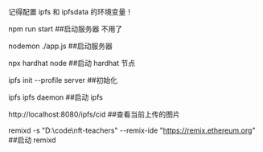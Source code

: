 记得配置 ipfs 和 ipfsdata 的环境变量！

npm run start ##启动服务器 不用了 

nodemon ./app.js ##启动服务器 

npx hardhat node ##启动 hardhat 节点 

ipfs init --profile server ##初始化 

ipfs ipfs daemon ##启动 ipfs

http://localhost:8080/ipfs/cid ##查看当前上传的图片 

remixd -s "D:\code\nft-teachers" --remix-ide "https://remix.ethereum.org" ##启动 remixd
